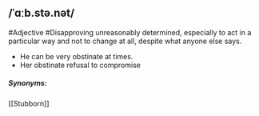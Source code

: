 ## /ˈɑːb.stə.nət/
#Adjective  #Disapproving
unreasonably determined, especially to act in a particular way and not to change at all, despite what anyone else says.

- He can be very obstinate at times.
- Her obstinate refusal to compromise

##### Synonyms:
[[Stubborn]]